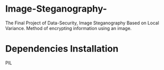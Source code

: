 # Image-Steganography-
The Final Project of Data-Security, Image Steganography Based on Local Variance.
Method of encrypting information using an image.

# Dependencies Installation
PIL
